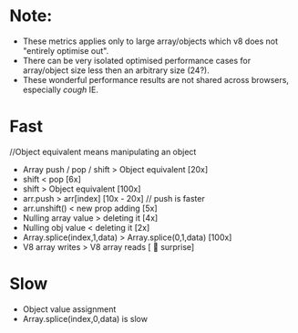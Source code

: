 
# Note: 
- These metrics applies only to large array/objects which v8 does not "entirely optimise out".
- There can be very isolated optimised performance cases for array/object size less then an arbitrary size (24?).
- These wonderful performance results are not shared across browsers, especially *cough* IE.

# Fast
//Object equivalent means manipulating an object
- Array push / pop / shift > Object equivalent [20x]
- shift < pop [6x]
- shift > Object equivalent [100x]
- arr.push > arr[index] [10x - 20x] // push is faster
- arr.unshift() < new prop adding [5x]
- Nulling array value > deleting it [4x]
- Nulling obj value < deleting it [2x]
- Array.splice(index,1,data) > Array.splice(0,1,data) [100x]
- V8 array writes > V8 array reads [ 🎉 surprise]

 
# Slow
- Object value assignment
- Array.splice(index,0,data) is slow
